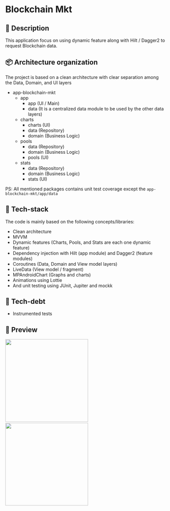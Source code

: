 # Blockchain Mkt

## :scroll: Description
This application focus on using dynamic feature along with Hilt / Dagger2 to request Blockchain data.

## :package: Architecture organization
The project is based on a clean architecture with clear separation among the Data, Domain, and UI layers

- app-blockchain-mkt
    - app
        - app (UI / Main)
        - data (It is a centralized data module to be used by the other data layers)
    - charts
        - charts (UI)
        - data (Repository)
        - domain (Business Logic)
    - pools
        - data (Repository)
        - domain (Business Logic)
        - pools (UI)
    - stats
        - data (Repository)
        - domain (Business Logic)
        - stats (UI)

PS: All mentioned packages contains unit test coverage except the `app-blockchain-mkt/app/data`

## :floppy_disk: Tech-stack
The code is mainly based on the following concepts/libraries:
* Clean architecture
* MVVM
* Dynamic features (Charts, Pools, and Stats are each one dynamic feature)
* Dependency injection with Hilt (app module) and Dagger2 (feature modules)
* Coroutines (Data, Domain and View model layers)
* LiveData (View model / fragment)
* MPAndroidChart (Graphs and charts)
* Animations using Lottie
* And unit testing using JUnit, Jupiter and mockk

## :pushpin: Tech-debt
* Instrumented tests

## :camera_flash: Preview

<img src="/preview/preview_complete_flow.gif" width="260">&emsp;<img src="/preview/preview_error.gif" width="260">
